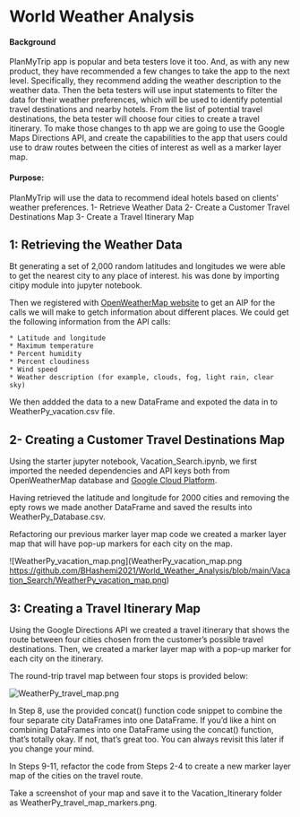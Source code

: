 # World Weather Analysis

#### Background
PlanMyTrip app is popular and beta testers love it too. And, as with any new product, they have recommended a few changes to take the app to the next level. Specifically, they recommend adding the weather description to the weather data. Then the beta testers will use input statements to filter the data for their weather preferences, which will be used to identify potential travel destinations and nearby hotels. From the list of potential travel destinations, the beta tester will choose four cities to create a travel itinerary. To make those changes to th app we are going to use the Google Maps Directions API, and create the capabilities to the app that users could use to draw routes between the cities of interest as well as a marker layer map.


#### Purpose: 
PlanMyTrip will use the data to recommend ideal hotels based on clients' weather preferences.
  1- Retrieve Weather Data
  2- Create a Customer Travel Destinations Map
  3- Create a Travel Itinerary Map

## 1: Retrieving the Weather Data
  
Bt generating a set of 2,000 random latitudes and longitudes we were able to get the nearest city to any place of interest. his was done by importing citipy module into jupyter notebook.

Then we registered with [OpenWeatherMap website](https://openweathermap.org/) to get an AIP for the calls we will make to getch information about different places.
We could get the following information from the API calls:

    * Latitude and longitude
    * Maximum temperature
    * Percent humidity
    * Percent cloudiness
    * Wind speed
    * Weather description (for example, clouds, fog, light rain, clear sky)

We then addded the data to a new DataFrame and expoted the data in to WeatherPy_vacation.csv file.

## 2- Creating a Customer Travel Destinations Map
Using the starter jupyter notebook, Vacation_Search.ipynb, we first imported the needed dependencies and API keys both from OpenWeatherMap database and [Google Cloud Platform](https://cloud.google.com/).

Having retrieved the latitude and longitude for 2000 cities and removing the epty rows we made another DataFrame and saved the results into WeatherPy_Database.csv.

Refactoring our previous marker layer map code we created a marker layer map that will have pop-up markers for each city on the map.

![WeatherPy_vacation_map.png](WeatherPy_vacation_map.png
https://github.com/BHashemi2021/World_Weather_Analysis/blob/main/Vacation_Search/WeatherPy_vacation_map.png)


## 3: Creating a Travel Itinerary Map 
Using the Google Directions API we created a travel itinerary that shows the route between four cities chosen from the customer’s possible travel destinations. Then, we created a marker layer map with a pop-up marker for each city on the itinerary.

The round-trip travel map between four stops is provided below:

![WeatherPy_travel_map.png]()

In Step 8, use the provided concat() function code snippet to combine the four separate city DataFrames into one DataFrame.
If you’d like a hint on combining DataFrames into one DataFrame using the concat() function, that’s totally okay. If not, that’s great too. You can always revisit this later if you change your mind.

In Steps 9-11, refactor the code from Steps 2-4 to create a new marker layer map of the cities on the travel route.

Take a screenshot of your map and save it to the Vacation_Itinerary folder as WeatherPy_travel_map_markers.png.

